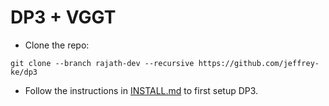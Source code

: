 # DP3 + VGGT

- Clone the repo:
```
git clone --branch rajath-dev --recursive https://github.com/jeffrey-ke/dp3
```

- Follow the instructions in [INSTALL.md](3D-Diffusion-Policy/INSTALL.md) to first setup DP3.
